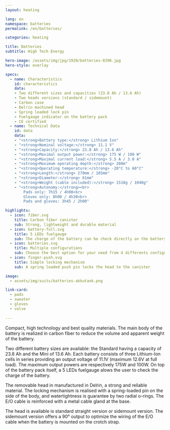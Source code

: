 ```yaml
---
layout: heating

lang: en
namespace: batteries
permalink: /en/batteries/

categories: heating

title: Batteries
subtitle: High Tech Energy

hero-image: /assets/img/jpg/1920/batteries-0396.jpg
hero-style: overlay

specs:
  - name: Characteristics
    id: characteristics
    data:
    - Two different sizes and capacities (23.8 Ah / 13.6 Ah)
    - Two heads versions (standard / sidemount)
    - Carbon case
    - Delrin machined head
    - Spring loaded lock pin
    - Fuelgauge indicator on the battery pack
    - CE certified
  - name: Technical Data
    id: data
    data:
    - "<strong>Battery type:</strong> Lithium Ion"
    - "<strong>Nominal voltage:</strong> 11.1 V"
    - "<strong>Capacity:</strong> 23.8 Ah / 13.6 Ah"
    - "<strong>Maximal output power:</strong> 175 W / 100 W"
    - "<strong>Maximal current load:</strong> 5.5 A / 3.0 A"
    - "<strong>Maximum operating depth:</strong> 200m"
    - "<strong>Operating temperature:</strong> -20°C to 60°C"
    - "<strong>Length:</strong> 270mm / 185mm"
    - "<strong>Diameter:</strong> 61mm"
    - "<strong>Weight (cable included):</strong> 1510g / 1040g"
    - "<strong>Autonomy:</strong><br>
        Pads only: 7h15 / 4h00<br>
        Gloves only: 8h00 / 4h30<br>
        Pads and gloves: 3h45 / 2h00"

highlights:
  - icon: fiber.svg
    title: Carbon fiber canister
    sub: Strong, lightweight and durable material
  - icon: battery-full.svg
    title: 5 LEDs fuelgauge
    sub: The charge of the battery can be check directly on the battery pack
  - icon: batteries.svg
    title: Multiple configurations
    sub: Choose the best option for your need from 4 differents configurations available
  - icon: finger-push.svg
    title: Simple locking mechanism
    sub: A spring loaded push pin locks the head to the canister

image:
  - assets/img/suits/batteries-akkutank.png

link-card:
  - pads
  - sweater
  - gloves
  - valve
  
---
```

Compact, high technology and best quality materials. The main body of the battery is realized in carbon fiber to reduce the volume and apparent weight of the battery.

Two different battery sizes are available: the Standard having a capacity of 23.8 Ah and the Mini of 13.6 Ah. Each battery consists of three Lithium-Ion cells in series providing an output voltage of 11.1V (maximum 12.6V at full load). The maximum output powers are respectively 175W and 100W. On top of the battery pack itself, a 5 LEDs fuelgauge alows the user to check the charge of the battery.

The removable head in manufactured in Delrin, a strong and reliable material. The locking mechanism is realised with a spring-loaded pin on the side of the body, and watertightness is guarantee by two radial o-rings. The E/O cable is reinforced with a metal cable gland at the base. 

The head is available is standard straight version or sidemount version. The sidemount version offers a 90° output to optimize the wiring of the E/O cable when the battery is mounted on the crotch strap.
